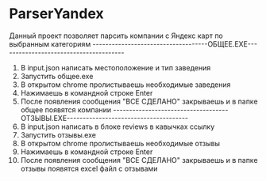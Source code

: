 # ParserYandex
Данный проект позволяет парсить компании с Яндекс карт по выбранным категориям
------------------------------------ОБЩЕЕ.EXE---------------------------------------
1) В input.json написать местоположение и тип заведения
2) Запустить общее.exe
3) В открытом chrome пролистываешь необходимые заведения
4) Нажимаешь в командной строке Enter
5) После появления сообщения "ВСЕ СДЕЛАНО" закрываешь и в папке общее появятся компании
------------------------------------ОТЗЫВЫ.EXE--------------------------------------
1) В input.json написать в блоке reviews в кавычках ссылку
2) Запустить отзывы.exe
3) В открытом chrome пролистываешь необходимые отзывы
4) Нажимаешь в командной строке Enter
5) После появления сообщения "ВСЕ СДЕЛАНО" закрываешь и в папке отзывы появятся excel файл с отзывами
